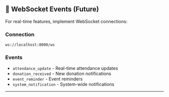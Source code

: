 ## 🔄 WebSocket Events (Future)

For real-time features, implement WebSocket connections:

### Connection
```
ws://localhost:8000/ws
```

### Events
- `attendance_update` - Real-time attendance updates
- `donation_received` - New donation notifications
- `event_reminder` - Event reminders
- `system_notification` - System-wide notifications

---


